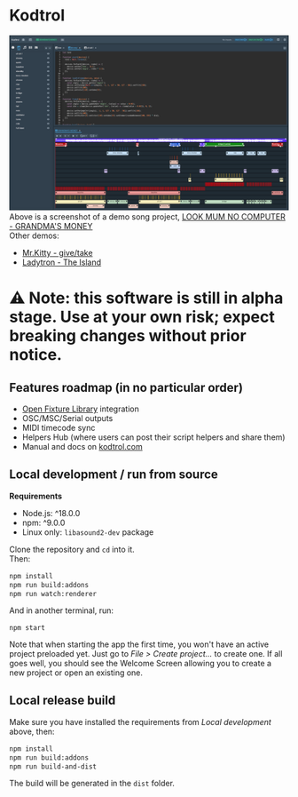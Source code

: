 # Kodtrol
![Kodtrol screenshot](screenshot.png)
Above is a screenshot of a demo song project, [LOOK MUM NO COMPUTER - GRANDMA'S MONEY](https://youtu.be/CueEGW6SlJ0)  
Other demos:
- [Mr.Kitty - give/take](https://youtu.be/cN45Z7AZOg0)
- [Ladytron - The Island](https://youtu.be/ogRdrisVTpc)
  
# ⚠️ Note: this software is still in alpha stage. Use at your own risk; expect breaking changes without prior notice.

## Features roadmap (in no particular order)
- [Open Fixture Library](https://open-fixture-library.org/) integration
- OSC/MSC/Serial outputs
- MIDI timecode sync
- Helpers Hub (where users can post their script helpers and share them)
- Manual and docs on [kodtrol.com](http://kodtrol.com)

## Local development / run from source

**Requirements**
- Node.js: ^18.0.0
- npm: ^9.0.0
- Linux only: `libasound2-dev` package

Clone the repository and `cd` into it.  
Then:
```
npm install
npm run build:addons
npm run watch:renderer
```
And in another terminal, run:
```
npm start
```
Note that when starting the app the first time, you won't have an active project 
preloaded yet. Just go to *File > Create project...* to create one.
If all goes well, you should see the Welcome Screen allowing you to create a new project or open an existing one.

## Local release build
Make sure you have installed the requirements from *Local development* above, then:
```
npm install
npm run build:addons
npm run build-and-dist
```
The build will be generated in the `dist` folder.

